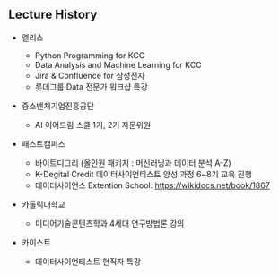 ## Lecture History

- 엘리스
  - Python Programming for KCC
  - Data Analysis and Machine Learning for KCC
  - Jira & Confluence for 삼성전자
  - 롯데그룹 Data 전문가 워크샵 특강
  
- 중소벤처기업진흥공단
  - AI 이어드림 스쿨 1기, 2기 자문위원

- 패스트캠퍼스
  - 바이트디그리 (올인원 패키지 : 머신러닝과 데이터 분석 A-Z)
  - K-Degital Credit 데이터사이언티스트 양성 과정 6~8기 교육 진행
  - 데이터사이언스 Extention School: https://wikidocs.net/book/1867
 
- 카톨릭대학교
  - 미디어기술콘텐츠학과 4세대 연구방법론 강의

- 카이스트
  - 데이터사이언티스트 현직자 특강   

